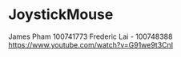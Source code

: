 # JoystickMouse
James Pham 100741773
Frederic Lai - 100748388
https://www.youtube.com/watch?v=G91we9t3CnI
